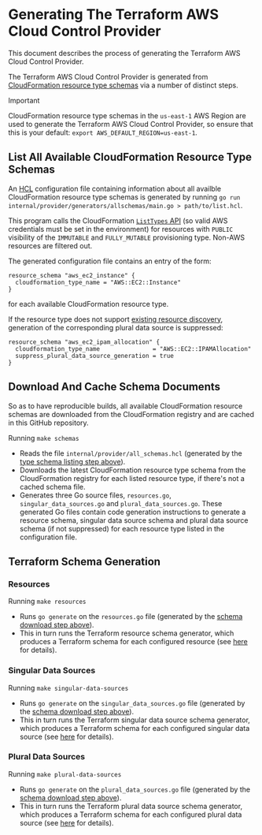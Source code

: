 # Generating The Terraform AWS Cloud Control Provider

This document describes the process of generating the Terraform AWS Cloud Control Provider.

The Terraform AWS Cloud Control Provider is generated from [CloudFormation resource type schemas](https://docs.aws.amazon.com/cloudformation-cli/latest/userguide/resource-types.html) via a number of distinct steps.

> [!IMPORTANT]  
> CloudFormation resource type schemas in the `us-east-1` AWS Region are used to generate the Terraform AWS Cloud Control Provider, so ensure that this is your default: `export AWS_DEFAULT_REGION=us-east-1`.

## List All Available CloudFormation Resource Type Schemas

An [HCL](https://github.com/hashicorp/hcl) configuration file containing information about all availble CloudFormation resource type schemas is generated by running `go run internal/provider/generators/allschemas/main.go > path/to/list.hcl`.

This program calls the CloudFormation [`ListTypes` API](https://docs.aws.amazon.com/AWSCloudFormation/latest/APIReference/API_ListTypes.html) (so valid AWS credentials must be set in the environment) for resources with `PUBLIC` visibility of the `IMMUTABLE` and `FULLY_MUTABLE` provisioning type. Non-AWS resources are filtered out.

The generated configuration file contains an entry of the form:

```hcl
resource_schema "aws_ec2_instance" {
  cloudformation_type_name = "AWS::EC2::Instance"
}
```

for each available CloudFormation resource type.

If the resource type does not support [existing resource discovery](https://docs.aws.amazon.com/cloudcontrolapi/latest/userguide/resource-operations-list.html), generation of the corresponding plural data source is suppressed:

```hcl
resource_schema "aws_ec2_ipam_allocation" {
  cloudformation_type_name               = "AWS::EC2::IPAMAllocation"
  suppress_plural_data_source_generation = true
}
```

## Download And Cache Schema Documents

So as to have reproducible builds, all available CloudFormation resource schemas are downloaded from the CloudFormation registry and are cached in this GitHub repository.

Running `make schemas`

* Reads the file `internal/provider/all_schemas.hcl` (generated by the [type schema listing step above](#list-all-available-cloudformation-resource-type-schemas)).
* Downloads the latest CloudFormation resource type schema from the CloudFormation registry for each listed resource type, if there's not a cached schema file.
* Generates three Go source files, `resources.go`, `singular_data_sources.go` and `plural_data_sources.go`. These generated Go files contain code generation instructions to generate a resource schema, singular data source schema and plural data source schema (if not suppressed) for each resource type listed in the configuration file.

## Terraform Schema Generation

### Resources

Running `make resources`

* Runs `go generate` on the `resources.go` file (generated by the [schema download step above](#download-and-cache-schema-documents)).
* This in turn runs the Terraform resource schema generator, which produces a Terraform schema for each configured resource (see [here](./resource-behavior.md) for details).

### Singular Data Sources

Running `make singular-data-sources`

* Runs `go generate` on the `singular_data_sources.go` file (generated by the [schema download step above](#download-and-cache-schema-documents)).
* This in turn runs the Terraform singular data source schema generator, which produces a Terraform schema for each configured singular data source (see [here](./resource-behavior.md) for details).

### Plural Data Sources

Running `make plural-data-sources`

* Runs `go generate` on the `plural_data_sources.go` file (generated by the [schema download step above](#download-and-cache-schema-documents)).
* This in turn runs the Terraform plural data source schema generator, which produces a Terraform schema for each configured plural data source (see [here](./resource-behavior.md) for details).
